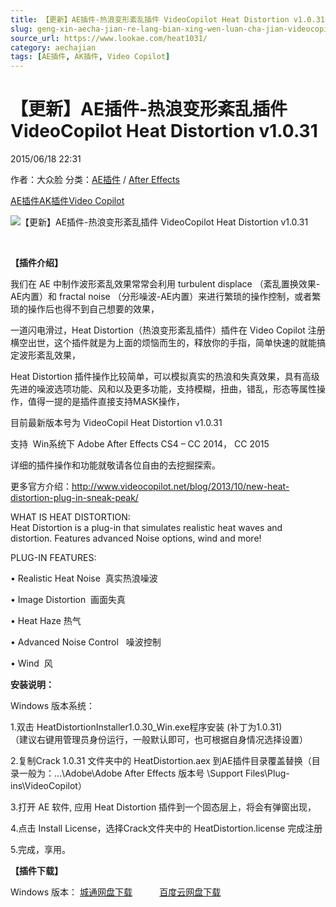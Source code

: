 ```yaml
---
title: 【更新】AE插件-热浪变形紊乱插件 VideoCopilot Heat Distortion v1.0.31
slug: geng-xin-aecha-jian-re-lang-bian-xing-wen-luan-cha-jian-videocopilot-heat-distortion-v1-0-31
source_url: https://www.lookae.com/heat1031/
category: aechajian
tags: [AE插件, AK插件, Video Copilot]
---
```

# 【更新】AE插件-热浪变形紊乱插件 VideoCopilot Heat Distortion v1.0.31

2015/06/18 22:31

作者：大众脸
分类：[AE插件](https://www.lookae.com/after-effects/aechajian/) / [After Effects](https://www.lookae.com/after-effects/)

[AE插件](https://www.lookae.com/tag/ae%e6%8f%92%e4%bb%b6/)[AK插件](https://www.lookae.com/tag/ak%e6%8f%92%e4%bb%b6/)[Video Copilot](https://www.lookae.com/tag/video-copilot/)

![【更新】AE插件-热浪变形紊乱插件 VideoCopilot Heat Distortion v1.0.31](https://www.lookae.com/wp-content/uploads/2013/10/Heat-Distortion.jpg "【更新】AE插件-热浪变形紊乱插件 VideoCopilot Heat Distortion v1.0.31-LookAE.com")

[﻿﻿﻿](https://cloud.video.taobao.com//play/u/705956171/p/1/e/6/t/1/339839429048.mp4)

**【插件介绍】**

我们在 AE 中制作波形紊乱效果常常会利用 turbulent displace （紊乱置换效果-AE内置）和 fractal noise （分形噪波-AE内置）来进行繁琐的操作控制，或者繁琐的操作后也得不到自己想要的效果，

一道闪电滑过，Heat Distortion（热浪变形紊乱插件）插件在 Video Copilot 注册横空出世，这个插件就是为上面的烦恼而生的，释放你的手指，简单快速的就能搞定波形紊乱效果，

Heat Distortion 插件操作比较简单，可以模拟真实的热浪和失真效果，具有高级先进的噪波选项功能、风和以及更多功能，支持模糊，扭曲，错乱，形态等属性操作，值得一提的是插件直接支持MASK操作，

目前最新版本号为 VideoCopil Heat Distortion v1.0.31

支持  Win系统下 Adobe After Effects CS4 – CC 2014， CC 2015

详细的插件操作和功能就敬请各位自由的去挖掘探索。

更多官方介绍：http://www.videocopilot.net/blog/2013/10/new-heat-distortion-plug-in-sneak-peak/

WHAT IS HEAT DISTORTION:  
Heat Distortion is a plug-in that simulates realistic heat waves and distortion. Features advanced Noise options, wind and more!

PLUG-IN FEATURES:

• Realistic Heat Noise  真实热浪噪波

• Image Distortion  画面失真

• Heat Haze 热气

• Advanced Noise Control   噪波控制

• Wind  风

**安装说明：**

Windows 版本系统：

1.双击 HeatDistortionInstaller1.0.30\_Win.exe程序安装 (补丁为1.0.31)  
（建议右键用管理员身份运行，一般默认即可，也可根据自身情况选择设置）

2.复制Crack 1.0.31 文件夹中的 HeatDistortion.aex 到AE插件目录覆盖替换（目录一般为：…\Adobe\Adobe After Effects 版本号 \Support Files\Plug-ins\VideoCopilot）

3.打开 AE 软件, 应用 Heat Distortion 插件到一个固态层上，将会有弹窗出现，

4.点击 Install License，选择Crack文件夹中的 HeatDistortion.license 完成注册

5.完成，享用。

**【插件下载】**

Windows 版本： [城通网盘下载](https://www.400gb.com/file/100719488)           [百度云网盘下载](https://pan.baidu.com/s/1jGtLVHc)
